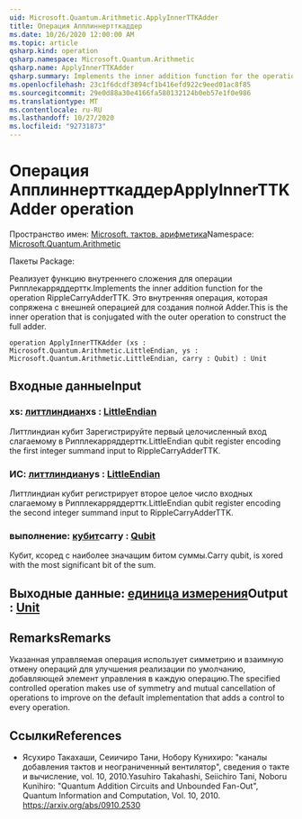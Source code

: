 ```yaml
---
uid: Microsoft.Quantum.Arithmetic.ApplyInnerTTKAdder
title: Операция Апплиннертткаддер
ms.date: 10/26/2020 12:00:00 AM
ms.topic: article
qsharp.kind: operation
qsharp.namespace: Microsoft.Quantum.Arithmetic
qsharp.name: ApplyInnerTTKAdder
qsharp.summary: Implements the inner addition function for the operation RippleCarryAdderTTK. This is the inner operation that is conjugated with the outer operation to construct the full adder.
ms.openlocfilehash: 23c1f6dcdf3894cf1b416efd922c9eed01ac8f85
ms.sourcegitcommit: 29e0d88a30e4166fa580132124b0eb57e1f0e986
ms.translationtype: MT
ms.contentlocale: ru-RU
ms.lasthandoff: 10/27/2020
ms.locfileid: "92731873"
---
```

# <a name="applyinnerttkadder-operation"></a><span data-ttu-id="3a5ed-102">Операция Апплиннертткаддер</span><span class="sxs-lookup"><span data-stu-id="3a5ed-102">ApplyInnerTTKAdder operation</span></span>

<span data-ttu-id="3a5ed-103">Пространство имен: [Microsoft. тактов. арифметика](xref:Microsoft.Quantum.Arithmetic)</span><span class="sxs-lookup"><span data-stu-id="3a5ed-103">Namespace: [Microsoft.Quantum.Arithmetic](xref:Microsoft.Quantum.Arithmetic)</span></span>

<span data-ttu-id="3a5ed-104">Пакеты [](https://nuget.org/packages/)</span><span class="sxs-lookup"><span data-stu-id="3a5ed-104">Package: [](https://nuget.org/packages/)</span></span>


<span data-ttu-id="3a5ed-105">Реализует функцию внутреннего сложения для операции Рипплекарряддерттк.</span><span class="sxs-lookup"><span data-stu-id="3a5ed-105">Implements the inner addition function for the operation RippleCarryAdderTTK.</span></span> <span data-ttu-id="3a5ed-106">Это внутренняя операция, которая сопряжена с внешней операцией для создания полной Adder.</span><span class="sxs-lookup"><span data-stu-id="3a5ed-106">This is the inner operation that is conjugated with the outer operation to construct the full adder.</span></span>

```qsharp
operation ApplyInnerTTKAdder (xs : Microsoft.Quantum.Arithmetic.LittleEndian, ys : Microsoft.Quantum.Arithmetic.LittleEndian, carry : Qubit) : Unit
```


## <a name="input"></a><span data-ttu-id="3a5ed-107">Входные данные</span><span class="sxs-lookup"><span data-stu-id="3a5ed-107">Input</span></span>

### <a name="xs--littleendian"></a><span data-ttu-id="3a5ed-108">xs: [литтлиндиан](xref:Microsoft.Quantum.Arithmetic.LittleEndian)</span><span class="sxs-lookup"><span data-stu-id="3a5ed-108">xs : [LittleEndian](xref:Microsoft.Quantum.Arithmetic.LittleEndian)</span></span>

<span data-ttu-id="3a5ed-109">Литтлиндиан кубит Зарегистрируйте первый целочисленный вход слагаемому в Рипплекарряддерттк.</span><span class="sxs-lookup"><span data-stu-id="3a5ed-109">LittleEndian qubit register encoding the first integer summand input to RippleCarryAdderTTK.</span></span>


### <a name="ys--littleendian"></a><span data-ttu-id="3a5ed-110">ИС: [литтлиндиан](xref:Microsoft.Quantum.Arithmetic.LittleEndian)</span><span class="sxs-lookup"><span data-stu-id="3a5ed-110">ys : [LittleEndian](xref:Microsoft.Quantum.Arithmetic.LittleEndian)</span></span>

<span data-ttu-id="3a5ed-111">Литтлиндиан кубит регистрирует второе целое число входных слагаемому в Рипплекарряддерттк.</span><span class="sxs-lookup"><span data-stu-id="3a5ed-111">LittleEndian qubit register encoding the second integer summand input to RippleCarryAdderTTK.</span></span>


### <a name="carry--qubit"></a><span data-ttu-id="3a5ed-112">выполнение: [кубит](xref:microsoft.quantum.lang-ref.qubit)</span><span class="sxs-lookup"><span data-stu-id="3a5ed-112">carry : [Qubit](xref:microsoft.quantum.lang-ref.qubit)</span></span>

<span data-ttu-id="3a5ed-113">Кубит, ксоред с наиболее значащим битом суммы.</span><span class="sxs-lookup"><span data-stu-id="3a5ed-113">Carry qubit, is xored with the most significant bit of the sum.</span></span>



## <a name="output--unit"></a><span data-ttu-id="3a5ed-114">Выходные данные: [единица измерения](xref:microsoft.quantum.lang-ref.unit)</span><span class="sxs-lookup"><span data-stu-id="3a5ed-114">Output : [Unit](xref:microsoft.quantum.lang-ref.unit)</span></span>



## <a name="remarks"></a><span data-ttu-id="3a5ed-115">Remarks</span><span class="sxs-lookup"><span data-stu-id="3a5ed-115">Remarks</span></span>

<span data-ttu-id="3a5ed-116">Указанная управляемая операция использует симметрию и взаимную отмену операций для улучшения реализации по умолчанию, добавляющей элемент управления в каждую операцию.</span><span class="sxs-lookup"><span data-stu-id="3a5ed-116">The specified controlled operation makes use of symmetry and mutual cancellation of operations to improve on the default implementation that adds a control to every operation.</span></span>

## <a name="references"></a><span data-ttu-id="3a5ed-117">Ссылки</span><span class="sxs-lookup"><span data-stu-id="3a5ed-117">References</span></span>

- <span data-ttu-id="3a5ed-118">Ясухиро Такахаши, Сеиичиро Тани, Нобору Кунихиро: "каналы добавления тактов и неограниченный вентилятор", сведения о такте и вычисление, vol. 10, 2010.</span><span class="sxs-lookup"><span data-stu-id="3a5ed-118">Yasuhiro Takahashi, Seiichiro Tani, Noboru Kunihiro: "Quantum Addition Circuits and Unbounded Fan-Out", Quantum Information and Computation, Vol. 10, 2010.</span></span>
  https://arxiv.org/abs/0910.2530